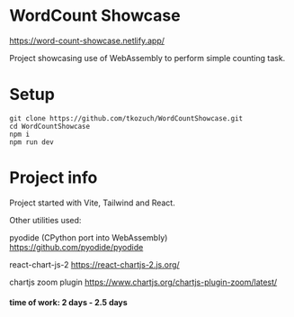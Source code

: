 # WordCount Showcase

https://word-count-showcase.netlify.app/

Project showcasing use of WebAssembly to perform simple counting task.

# Setup

```
git clone https://github.com/tkozuch/WordCountShowcase.git
cd WordCountShowcase
npm i
npm run dev
```

# Project info

Project started with Vite, Tailwind and React.

Other utilities used:

pyodide (CPython port into WebAssembly) https://github.com/pyodide/pyodide

react-chart-js-2 https://react-chartjs-2.js.org/

chartjs zoom plugin https://www.chartjs.org/chartjs-plugin-zoom/latest/

#### time of work: 2 days - 2.5 days
